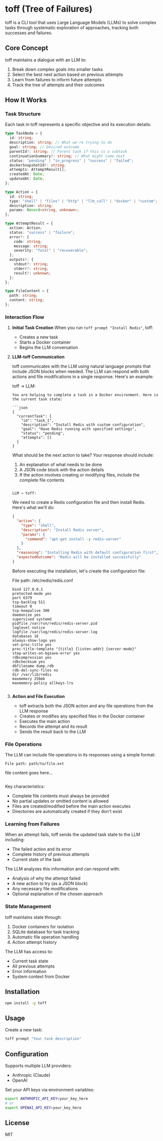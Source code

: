 # toff (Tree of Failures)

toff is a CLI tool that uses Large Language Models (LLMs) to solve complex tasks through systematic exploration of approaches, tracking both successes and failures.

## Core Concept

toff maintains a dialogue with an LLM to:

1. Break down complex goals into smaller tasks
2. Select the best next action based on previous attempts
3. Learn from failures to inform future attempts
4. Track the tree of attempts and their outcomes

## How It Works

### Task Structure

Each task in toff represents a specific objective and its execution details:

```typescript
type TaskNode = {
  id: string;
  description: string; // What we're trying to do
  goal: string; // Desired outcome
  parentId?: string; // Parent task if this is a subtask
  continuationSummary?: string; // What might come next
  status: "pending" | "in_progress" | "success" | "failed";
  dockerSnapshotId?: string;
  attempts: AttemptResult[];
  createdAt: Date;
  updatedAt: Date;
};

type Action = {
  id: string;
  type: "shell" | "files" | "http" | "llm_call" | "docker" | "custom";
  description: string;
  params: Record<string, unknown>;
};

type AttemptResult = {
  action: Action;
  status: "success" | "failure";
  error?: {
    code: string;
    message: string;
    severity: "fatal" | "recoverable";
  };
  outputs?: {
    stdout?: string;
    stderr?: string;
    result?: unknown;
  };
};

type FileContent = {
  path: string;
  content: string;
};
```

### Interaction Flow

1. **Initial Task Creation**
   When you run `toff prompt "Install Redis"`, toff:

   - Creates a new task
   - Starts a Docker container
   - Begins the LLM conversation

2. **LLM-toff Communication**

   toff communicates with the LLM using natural language prompts that include JSON blocks when needed. The LLM can respond with both actions and file modifications in a single response. Here's an example:

   toff → LLM:

   ````
   You are helping to complete a task in a Docker environment. Here is the current task state:

   ```json
   {
     "currentTask": {
       "id": "task_1",
       "description": "Install Redis with custom configuration",
       "goal": "Have Redis running with specified settings",
       "status": "pending",
       "attempts": []
     }
   }
   ````

   What should be the next action to take? Your response should include:

   1. An explanation of what needs to be done
   2. A JSON code block with the action details
   3. If the action involves creating or modifying files, include the complete file contents

   ```

   LLM → toff:
   ```

   We need to create a Redis configuration file and then install Redis. Here's what we'll do:

   ```json
   {
     "action": {
       "type": "shell",
       "description": "Install Redis server",
       "params": {
         "command": "apt-get install -y redis-server"
       }
     },
     "reasoning": "Installing Redis with default configuration first",
     "expectedOutcome": "Redis will be installed successfully"
   }
   ```

   Before executing the installation, let's create the configuration file:

   File path: /etc/redis/redis.conf

   ```
   bind 127.0.0.1
   protected-mode yes
   port 6379
   tcp-backlog 511
   timeout 0
   tcp-keepalive 300
   daemonize yes
   supervised systemd
   pidfile /var/run/redis/redis-server.pid
   loglevel notice
   logfile /var/log/redis/redis-server.log
   databases 16
   always-show-logo yes
   set-proc-title yes
   proc-title-template "{title} {listen-addr} {server-mode}"
   stop-writes-on-bgsave-error yes
   rdbcompression yes
   rdbchecksum yes
   dbfilename dump.rdb
   rdb-del-sync-files no
   dir /var/lib/redis
   maxmemory 256mb
   maxmemory-policy allkeys-lru
   ```

   ```

   ```

3. **Action and File Execution**
   - toff extracts both the JSON action and any file operations from the LLM response
   - Creates or modifies any specified files in the Docker container
   - Executes the main action
   - Records the attempt and its result
   - Sends the result back to the LLM

### File Operations

The LLM can include file operations in its responses using a simple format:

```
File path: path/to/file.ext
```

file content goes here...

```

```

Key characteristics:

- Complete file contents must always be provided
- No partial updates or omitted content is allowed
- Files are created/modified before the main action executes
- Directories are automatically created if they don't exist

### Learning from Failures

When an attempt fails, toff sends the updated task state to the LLM including:

- The failed action and its error
- Complete history of previous attempts
- Current state of the task

The LLM analyzes this information and can respond with:

- Analysis of why the attempt failed
- A new action to try (as a JSON block)
- Any necessary file modifications
- Optional explanation of the chosen approach

### State Management

toff maintains state through:

1. Docker containers for isolation
2. SQLite database for task tracking
3. Automatic file operation handling
4. Action attempt history

The LLM has access to:

- Current task state
- All previous attempts
- Error information
- System context from Docker

## Installation

```bash
npm install -g toff
```

## Usage

Create a new task:

```bash
toff prompt "Your task description"
```

## Configuration

Supports multiple LLM providers:

- Anthropic (Claude)
- OpenAI

Set your API keys via environment variables:

```bash
export ANTHROPIC_API_KEY=your_key_here
# or
export OPENAI_API_KEY=your_key_here
```

## License

MIT
